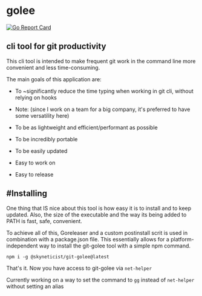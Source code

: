 # golee
[![Go Report Card](https://goreportcard.com/badge/github.com/skyneticist/golee)](https://goreportcard.com/report/github.com/skyneticist/golee)

## cli tool for git productivity

This cli tool is intended to make frequent git work in the command line more convenient and less time-consuming.

The main goals of this application are:

  - To ~significantly reduce the time typing when working in git cli, without relying on hooks 
  - Note: (since I work on a team for a big company, it's preferred to have some versatility here)

  - To be as lightweight and efficient/performant as possible
  - To be incredibly portable
  - To be easily updated
  - Easy to work on
  - Easy to release
 
 
 
#Installing
-----------

One thing that IS nice about this tool is how easy it is to install and to keep updated. Also, the size of the executable and the way its being added to PATH is fast, safe, convenient.

To achieve all of this, Goreleaser and a custom postinstall scrit is used in combination with a package.json file. This essentially allows for a platform-independent way to install the git-golee tool with a simple npm command.

```npm i -g @skyneticist/git-golee@latest```

That's it. Now you have access to git-golee via `net-helper`

Currently working on a way to set the command to `gg` instead of `net-helper` without setting an alias

